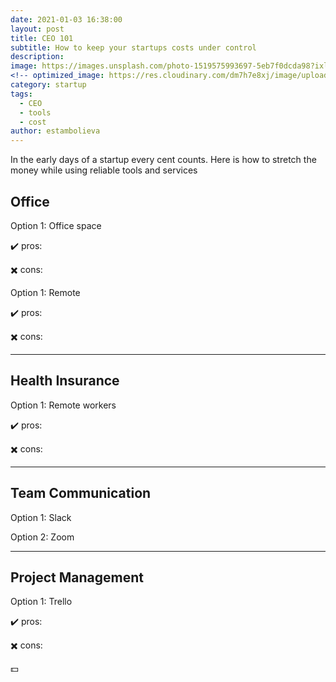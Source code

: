 ```yaml
---
date: 2021-01-03 16:38:00
layout: post
title: CEO 101
subtitle: How to keep your startups costs under control
description: 
image: https://images.unsplash.com/photo-1519575993697-5eb7f0dcda98?ixlib=rb-1.2.1&ixid=eyJhcHBfaWQiOjEyMDd9&auto=format&fit=crop&w=1051&q=80
<!-- optimized_image: https://res.cloudinary.com/dm7h7e8xj/image/upload/c_scale,w_380/v1559825288/theme17_nlndhx.jpg -->
category: startup
tags:
  - CEO
  - tools
  - cost
author: estambolieva
---
```


In the early days of a startup every cent counts. Here is how to stretch the money while using reliable tools and services 

## Office


Option 1: Office space

✔️ pros:

✖️ cons:


Option 1: Remote

✔️ pros:

✖️ cons:


---

## Health Insurance


Option 1: Remote workers

✔️ pros:

✖️ cons:

---

## Team Communication


Option 1: Slack


Option 2: Zoom

---

## Project Management


Option 1: Trello

✔️ pros:

✖️ cons:

💵


